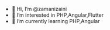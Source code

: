 - 👋 Hi, I’m @zamanizaini
- 👀 I’m interested in PHP,Angular,Flutter
- 🌱 I’m currently learning PHP,Angular


<!---
zamanizaini/zamanizaini is a ✨ special ✨ repository because its `README.md` (this file) appears on your GitHub profile.
You can click the Preview link to take a look at your changes.
--->
